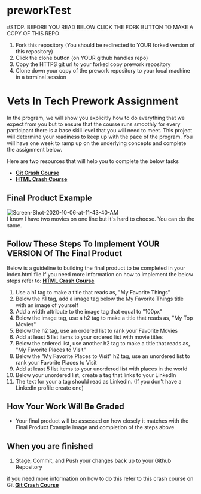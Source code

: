 # preworkTest

#STOP. BEFORE YOU READ BELOW CLICK THE FORK BUTTON TO MAKE A COPY OF THIS REPO
1. Fork this repository (You should be redirected to YOUR forked version of this repository)
2. Click the clone button (on YOUR github handles repo)
3. Copy the HTTPS git url to your forked copy prework repository
4. Clone down your copy of the prework repository to your local machine in a terminal session


# Vets In Tech Prework Assignment

In the program, we will show you explicitly how to do everything that we expect from you but to ensure that the course runs smoothly for every participant 
there is a base skill level that you will need to meet. This project will determine your readiness to keep up with the pace of the program. 
You will have one week to ramp up on the underlying concepts and complete the assignment below. 

Here are two resources that will help you to complete the below tasks
* **[Git Crash Course](https://www.youtube.com/watch?v=SWYqp7iY_Tc&feature=emb_logo)**
* **[HTML Crash Course](https://www.youtube.com/watch?v=UB1O30fR-EE)**


## Final Product Example

<img src="https://i.ibb.co/KG8NJMX/Screen-Shot-2020-10-06-at-11-43-40-AM.png" alt="Screen-Shot-2020-10-06-at-11-43-40-AM" border="0">

<br>
I know I have two movies on one line but it's hard to choose. You can do the same.


## Follow These Steps To Implement YOUR VERSION Of The Final Product
Below is a guideline to building the final product to be completed in your index.html file
If you need more information on how to implement the below steps refer to: **[HTML Crash Course](https://www.youtube.com/watch?v=UB1O30fR-EE)**

1. Use a h1 tag to make a title that reads as, "My Favorite Things"
2. Below the h1 tag, add a image tag below the My Favorite Things title with an image of yourself
3. Add a width attribute to the image tag that equal to "100px"
3. Below the image tag, use a h2 tag to make a title that reads as, "My Top Movies"
4. Below the h2 tag, use an ordered list to rank your Favorite Movies
5. Add at least 5 list items to your ordered list with movie titles
6. Below the ordered list, use another h2 tag to make a title that reads as, "My Favorite Places to Visit"
7. Below the "My Favorite Places to Visit" h2 tag, use an unordered list to rank your Favorite Places to Visit
9. Add at least 5 list items to your unordered list with places in the world
10. Below your unordered list, create a tag that links to your LinkedIn
11. The text for your a tag should read as LinkedIn. (If you don't have a LinkedIn profile create one)
 
## How Your Work Will Be Graded
* Your final product will be assessed on how closely it matches with the Final Product Example image and completion
of the steps above


## When you are finished 
1. Stage, Commit, and Push your changes back up to your Github Repository

if you need more information on how to do this refer to this crash course on Git **[Git Crash Course](https://www.youtube.com/watch?v=SWYqp7iY_Tc&feature=emb_logo)**


